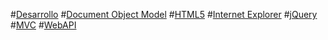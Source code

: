 #[Desarrollo](Dev/TOC.md)
#[Document Object Model](DOM/TOC.md)
#[HTML5](HTML5/TOC.md)
#[Internet Explorer](IE11/TOC.md)
#[jQuery](jQuery/TOC.md)
#[MVC](MVC/TOC.md)
#[WebAPI](WebAPI/TOC.md)
